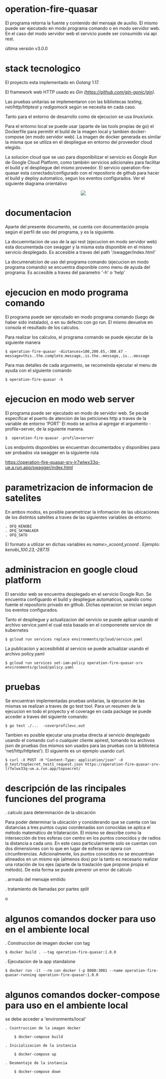 # operation-fire-quasar

El programa retorna la fuente y contenido del mensaje de auxilio. El mismo puede ser ejecutado en modo programa comando o en modo servidor web. En el caso del modo servidor web el servicio puede ser consumido via api rest.

última versión v3.0.0

# stack tecnologico

El proyecto esta implementado en *Golang* 1.17.

El framework web HTTP usado es *Gin (https://github.com/gin-gonic/gin)*.

Las pruebas unitarias se implementaron con las bibliotecas *testing*, *net/http/httptest* y *redigomock* según se necesita en cada caso.

Tanto para el entorno de desarrollo como de ejecucion se usa *linux/unix*.

Para el entorno local se puede usar (aparte de las tools propias de go) el Dockerfile para permitir el build de la imagen local y tambien docker-compose (en modo servidor web). La imagen de docker generada es similar la misma que se utiliza en el despliegue en entorno del proveedor cloud elegido. 

La solucion cloud que se uso para disponibilizar el servicio es *Google Run* de Google Cloud Platform, como también servicios adicionales para facilitar el build y el despliegue del mismo proveedor. El servicio operation-fire-quasar esta conectado/configurado con el repositorio de github para hacer el build y deploy automatico, segun los eventos configurados. Ver el siguiente diagrama orientativo

<p align="center">
<img src="https://user-images.githubusercontent.com/40694446/151864237-12bb0fb8-32c0-4fbc-bb28-a0e3b4e3dbda.png"
</p>

# documentacion 

Aparte del presente documento, se cuenta con documentación propia según el perfil de uso del programa, y es la siguiente.
 
La docuemntacion de uso de la api rest (ejecucion en modo servidor web) esta documentada con swagger y la misma esta disponible en el mismo servicio desplegado. Es accesible a traves del path '/swagger/index.html'

La documenatcion de uso del programa comando (ejecucion en modo programa comando) se encuentra disponible como menu de ayuda del programa. Es accesible a traves del parametro '-h' o 'help'


# ejecucion en modo programa comando

El programa puede ser ejecutado en modo programa comando (luego de haber sido instalado), o en su defecto con go run. El mismo devuelve en consola el resultado de los calculos. 
 
Para realizar los calculos, el programa comando se puede ejecutar de la siguiente manera

    $ operation-fire-quasar -distances=100,200.65,-300.47 -message=this..the.complete.message,.is.the..message,.is...message

Para mas detalles de cada argumento, se recomeinda ejecutar el menu de ayuda con el siguiente comando

    $ operation-fire-quasar -h

# ejecucion en modo web server

El programa puede ser ejecutado en modo de servidor web. Se peude especificar el puerto de atencion de las peticiones http a traves de la variable de entorno 'PORT'
El modo se activa al agregar el argumento -profile=server, de la siguiente manera.

    $  operation-fire-quasar -profile=server

Los endpoints disponibles se encuentran documentados y disponibles para ser probados via swagger en la siguiente ruta 

https://operation-fire-quasar-srv-lr7wlwx33q-ue.a.run.app/swagger/index.html

# parametrizacion de informacion de satelites

En ambos modos, es posible parametrizar la infomacion de las ubicaciones de los distintos satelites a traves de las siguientes variables de entorno:

    . OFQ_KENOBI
    . OFQ_SKYWALKER
    . OFQ_SATO

El formato a utilizar en dichas variables es *name>_xcoord,ycoord* . Ejemplo: *kenobi_100.23,-287.15*
    
# administracion en google cloud platform

El servidor web se encuentra desplegado en el servicio Google Run. Se encuentra configuardo el build y despliegue automaticos, usando como fuente el repositorio privado en github. Dichas operacion se inician segun los eventos configurados.

Tanto el despliegue y actualizacion del servicio se puede aplicar usando el archivo service.yaml el cual esta basado en el componenete service de kubernetes 
    
    $ gcloud run services replace environments/gcloud/service.yaml

La publicacion y accesibilidd al servicio se puede actualizar usando el archivo policy.yaml
    
    $ gcloud run services set-iam-policy operation-fire-quasar-srv environments/gcloud/policy.yaml

# pruebas

Se encuentran implementadas pruebas unitarias, la ejecucion de las mismas se realizan a traves de go test tool. Para un resumen de la ejecucion en todo el proyecto y el coverage en cada package se puede acceder a traves del siguiente comando:

    $ go test ./...  -coverprofile=c.out

Tambien es posible ejecutar una prueba directa al servicio desplegado usando el comando curl o cualquier cliente apirest, tomando los archivos json de pruebas (los mismos son usados para las pruebas con la biblioteca 'net/http/httptest'). El siguiente es un ejemplo usando curl.

    $ curl -X POST -H "Content-Type: application/json" -d @_test/topSecret_test1_request.json https://operation-fire-quasar-srv-lr7wlwx33q-ue.a.run.app/topsecret/


# descripción de las rincipales funciones del programa
 
. calculo para determinación de la ubicación
 
Para poder determinar la ubicación y considerando que se cuenta con las distancias a tres puntos cuyas coordenadas son conocidas se aplica el método matemático de trilateración. El mismo se describe como la intersección de tres esferas con centro en los puntos conocidos y de radios la distancia a cada uno. En este caso particularmente solo se cuentan con dos dimensiones con lo que en lugar de esferas se opera con circunferencias. Adicionalmente, los puntos conocidos no se encuentran alineados en un mismo eje (almenos dos) por la tanto es necesario realizar una rotación de los ejes (aparte de la traslación que propone propia el método). De esta forma se puede prevenir un error de cálculo
 
. armado del mensaje emitido
 
 
 
. tratamiento de llamadas por partes *split*
 
 o
 
# algunos comandos docker para uso en el ambiente local

. Construccion de imagen docker con tag 
    
    $ docker build . --tag operation-fire-quasar:1.0.0

. Ejecutacion de la app standalone
    
    $ docker run -it --rm con docker (-p 8080:3001 --name operation-fire-quasar-running operation-fire-quasar:1.0.0

# algunos comandos docker-compose para uso en el ambiente local

se debe acceder a 'environments/local'

    . Cosntruccion de la imagen docker
        
        $ docker-compose build

    . Inicializacion de la instancia
        
        $ docker-compose up

    . Desmontaje de la instancia
        
        $ docker-compose down
